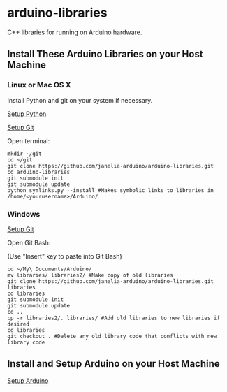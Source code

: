 # arduino-libraries

C++ libraries for running on Arduino hardware.

## Install These Arduino Libraries on your Host Machine

### Linux or Mac OS X

Install Python and git on your system if necessary.

[Setup Python](https://github.com/janelia-pypi/python_setup)

[Setup Git](https://github.com/janelia-experimental-technology/git_setup.git)

Open terminal:

```shell
mkdir ~/git
cd ~/git
git clone https://github.com/janelia-arduino/arduino-libraries.git
cd arduino-libraries
git submodule init
git submodule update
python symlinks.py --install #Makes symbolic links to libraries in /home/<yourusername>/Arduino/
```

### Windows

[Setup Git](https://github.com/janelia-experimental-technology/git_setup.git)

Open Git Bash:

(Use "Insert" key to paste into Git Bash)

```shell
cd ~/My\ Documents/Arduino/
mv libraries/ libraries2/ #Make copy of old libraries
git clone https://github.com/janelia-arduino/arduino-libraries.git libraries
cd libraries
git submodule init
git submodule update
cd ..
cp -r libraries2/. libraries/ #Add old libraries to new libraries if desired
cd libraries
git checkout . #Delete any old library code that conflicts with new library code
```

## Install and Setup Arduino on your Host Machine

[Setup Arduino](https://github.com/janelia-arduino/arduino_setup.git)
